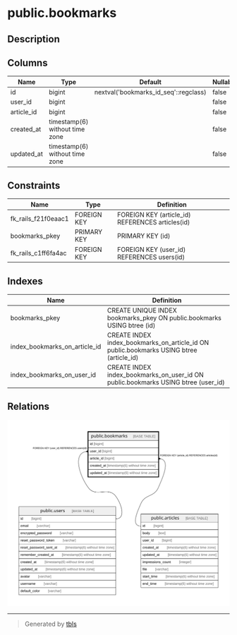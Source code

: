 # public.bookmarks

## Description

## Columns

| Name | Type | Default | Nullable | Children | Parents | Comment |
| ---- | ---- | ------- | -------- | -------- | ------- | ------- |
| id | bigint | nextval('bookmarks_id_seq'::regclass) | false |  |  |  |
| user_id | bigint |  | false |  | [public.users](public.users.md) |  |
| article_id | bigint |  | false |  | [public.articles](public.articles.md) |  |
| created_at | timestamp(6) without time zone |  | false |  |  |  |
| updated_at | timestamp(6) without time zone |  | false |  |  |  |

## Constraints

| Name | Type | Definition |
| ---- | ---- | ---------- |
| fk_rails_f21f0eaac1 | FOREIGN KEY | FOREIGN KEY (article_id) REFERENCES articles(id) |
| bookmarks_pkey | PRIMARY KEY | PRIMARY KEY (id) |
| fk_rails_c1ff6fa4ac | FOREIGN KEY | FOREIGN KEY (user_id) REFERENCES users(id) |

## Indexes

| Name | Definition |
| ---- | ---------- |
| bookmarks_pkey | CREATE UNIQUE INDEX bookmarks_pkey ON public.bookmarks USING btree (id) |
| index_bookmarks_on_article_id | CREATE INDEX index_bookmarks_on_article_id ON public.bookmarks USING btree (article_id) |
| index_bookmarks_on_user_id | CREATE INDEX index_bookmarks_on_user_id ON public.bookmarks USING btree (user_id) |

## Relations

![er](public.bookmarks.svg)

---

> Generated by [tbls](https://github.com/k1LoW/tbls)

